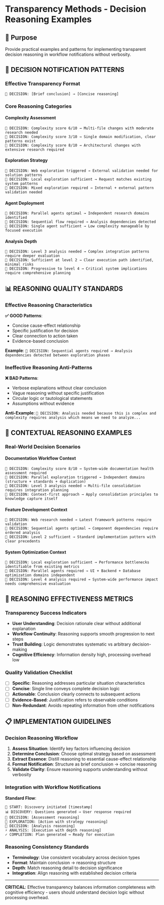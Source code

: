 # Transparency Methods - Decision Reasoning Examples

## 🎯 Purpose
Provide practical examples and patterns for implementing transparent decision reasoning in workflow notifications without verbosity.

## 🧠 DECISION NOTIFICATION PATTERNS

### Effective Transparency Format
```
🧠 DECISION: [Brief conclusion] → [Concise reasoning]
```

### Core Reasoning Categories

#### Complexity Assessment
```
🧠 DECISION: Complexity score 6/10 → Multi-file changes with moderate research needed
🧠 DECISION: Complexity score 3/10 → Single domain modification, clear patterns exist  
🧠 DECISION: Complexity score 8/10 → Architectural changes with extensive research required
```

#### Exploration Strategy
```
🧠 DECISION: Web exploration triggered → External validation needed for solution patterns
🧠 DECISION: Local exploration sufficient → Request matches existing system patterns
🧠 DECISION: Mixed exploration required → Internal + external pattern validation needed
```

#### Agent Deployment
```
🧠 DECISION: Parallel agents optimal → Independent research domains identified
🧠 DECISION: Sequential flow required → Analysis dependencies detected
🧠 DECISION: Single agent sufficient → Low complexity manageable by focused execution
```

#### Analysis Depth
```
🧠 DECISION: Level 3 analysis needed → Complex integration patterns require deeper evaluation
🧠 DECISION: Sufficient at level 2 → Clear execution path identified, minimal risks
🧠 DECISION: Progressive to level 4 → Critical system implications require comprehensive planning
```

## 📊 REASONING QUALITY STANDARDS

### Effective Reasoning Characteristics
**✅ GOOD Patterns**:
- Concise cause-effect relationship
- Specific justification for decision
- Clear connection to action taken
- Evidence-based conclusion

**Example**: `🧠 DECISION: Sequential agents required → Analysis dependencies detected between exploration phases`

### Ineffective Reasoning Anti-Patterns
**❌ BAD Patterns**:
- Verbose explanations without clear conclusion
- Vague reasoning without specific justification
- Circular logic or tautological statements
- Assumptions without evidence

**Anti-Example**: `🧠 DECISION: Analysis needed because this is complex and complexity requires analysis which means we need to analyze...`

## 🔧 CONTEXTUAL REASONING EXAMPLES

### Real-World Decision Scenarios

#### Documentation Workflow Context
```
🧠 DECISION: Complexity score 8/10 → System-wide documentation health assessment required
🧠 DECISION: Parallel exploration triggered → Independent domains (structure + standards + duplication)
🧠 DECISION: Level 3 analysis needed → Multi-file consolidation requires integration planning
🧠 DECISION: Context-first approach → Apply consolidation principles to knowledge capture itself
```

#### Feature Development Context
```
🧠 DECISION: Web research needed → Latest framework patterns require validation
🧠 DECISION: Sequential agents optimal → Component dependencies require ordered analysis
🧠 DECISION: Level 2 sufficient → Standard implementation pattern with clear precedents
```

#### System Optimization Context
```
🧠 DECISION: Local exploration sufficient → Performance bottlenecks identifiable from existing metrics
🧠 DECISION: Parallel agents required → UI + Backend + Database optimization domains independent
🧠 DECISION: Level 4 analysis required → System-wide performance impact needs comprehensive evaluation
```

## 🎯 REASONING EFFECTIVENESS METRICS

### Transparency Success Indicators
- **User Understanding**: Decision rationale clear without additional explanation
- **Workflow Continuity**: Reasoning supports smooth progression to next steps
- **Trust Building**: Logic demonstrates systematic vs arbitrary decision-making
- **Cognitive Efficiency**: Information density high, processing overhead low

### Quality Validation Checklist
- [ ] **Specific**: Reasoning addresses particular situation characteristics
- [ ] **Concise**: Single line conveys complete decision logic  
- [ ] **Actionable**: Conclusion clearly connects to subsequent actions
- [ ] **Evidence-Based**: Justification refers to observable conditions
- [ ] **Non-Redundant**: Avoids repeating information from other notifications

## 📋 IMPLEMENTATION GUIDELINES

### Decision Reasoning Workflow
1. **Assess Situation**: Identify key factors influencing decision
2. **Determine Conclusion**: Choose optimal strategy based on assessment
3. **Extract Essence**: Distill reasoning to essential cause-effect relationship
4. **Format Notification**: Structure as brief conclusion → concise reasoning
5. **Validate Clarity**: Ensure reasoning supports understanding without verbosity

### Integration with Workflow Notifications
**Standard Flow**:
```
🎯 START: Discovery initiated [timestamp]
📊 DISCOVERY: Questions generated → User response required
🧠 DECISION: [Assessment reasoning]
🔧 EXPLORATION: [Action with strategy reasoning]
🧠 DECISION: [Analysis reasoning]  
⚡ ANALYSIS: [Execution with depth reasoning]
✓ COMPLETION: Plan generated → Ready for execution
```

### Reasoning Consistency Standards
- **Terminology**: Use consistent vocabulary across decision types
- **Format**: Maintain conclusion → reasoning structure
- **Depth**: Match reasoning detail to decision significance
- **Integration**: Align reasoning with established decision criteria

---

**CRITICAL**: Effective transparency balances information completeness with cognitive efficiency - users should understand decision logic without processing overhead.